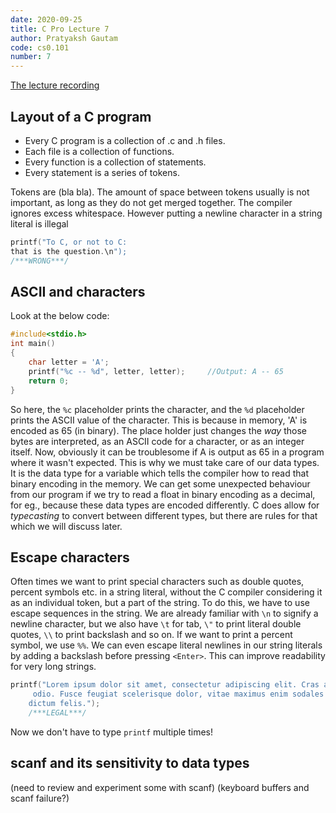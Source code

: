 ```yaml
---
date: 2020-09-25
title: C Pro Lecture 7
author: Pratyaksh Gautam
code: cs0.101
number: 7
---
```

[The lecture recording](https://youtu.be/KR3ATL8rRbE)
## Layout of a C program

- Every C program is a collection of .c and .h files.
- Each file is a collection of functions.
- Every function is a collection of statements.
- Every statement is a series of tokens.

Tokens are (bla bla). The amount of space between tokens usually is not important, as long as they do not get merged together. The compiler ignores excess whitespace.
However putting a newline character in a string literal is illegal
```c
printf("To C, or not to C:
that is the question.\n");
/***WRONG***/
```

## ASCII and characters

Look at the below code:
```c
#include<stdio.h>
int main()
{
    char letter = 'A';
    printf("%c -- %d", letter, letter);	    //Output: A -- 65
    return 0;
}
```
So here, the `%c` placeholder prints the character, and the `%d` placeholder prints the ASCII value of the character. This is because in memory, 'A' is encoded as 65 (in binary). The place holder just changes the *way* those bytes are interpreted, as an ASCII code for a character, or as an integer itself.
Now, obviously it can be troublesome if A is output as 65 in a program where it wasn't expected. This is why we must take care of our data types. It is the data type for a variable which tells the compiler how to read that binary encoding in the memory.
We can get some unexpected behaviour from our program if we try to read a float in binary encoding as a decimal, for eg., because these data types are encoded differently.
C does allow for *typecasting* to convert between different types, but there are rules for that which we will discuss later.

## Escape characters

Often times we want to print special characters such as double quotes, percent symbols etc. in a string literal, without the C compiler considering it as an individual token, but a part of the string.
To do this, we have to use escape sequences in the string. We are already familiar with `\n` to signify a newline character, but we also have `\t` for tab, `\"` to print literal double quotes, `\\` to print backslash and so on. If we want to print a percent symbol, we use `%%`. 
We can even escape literal newlines in our string literals by adding a backslash before pressing `<Enter>`. This can improve readability for very long strings.
```c
printf("Lorem ipsum dolor sit amet, consectetur adipiscing elit. Cras ac augue vitae velit lacinia pellentesque non eleifend\
	 odio. Fusce feugiat scelerisque dolor, vitae maximus enim sodales sit amet. Nulla non auctor velit. Nunc a \
	dictum felis.");
	/***LEGAL***/
```
Now we don't have to type `printf` multiple times!

## scanf and its sensitivity to data types

(need to review and experiment some with scanf)
(keyboard buffers and scanf failure?)
